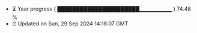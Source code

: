 - ⏳ Year progress { ██████████████████████▁▁▁▁▁▁▁▁ } 74.48 %
- ⏰ Updated on Sun, 29 Sep 2024 14:18:07 GMT

